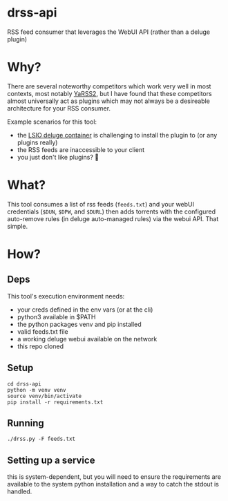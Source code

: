 # drss-api
RSS feed consumer that leverages the WebUI API (rather than a deluge plugin)

# Why?
There are several noteworthy competitors which work very well in most contexts, most notably [YaRSS2](https://deluge-torrent.org/plugins/yarss2/), but I have found that these competitors almost universally act as plugins which may not always be a desireable architecture for your RSS consumer. 

Example scenarios for this tool:
  * the [LSIO deluge container]() is challenging to install the plugin to (or any plugins really)
  * the RSS feeds are inaccessible to your client
  * you just don't like plugins? :shrug:

# What?
This tool consumes a list of rss feeds (`feeds.txt`) and your webUI credentials (`$DUN`, `$DPW`, and `$DURL`) then adds torrents with the configured auto-remove rules (in deluge auto-managed rules) via the webui API. That simple.

# How?

## Deps
This tool's execution environment needs:
  - your creds defined in the env vars (or at the cli)
  - python3 available in $PATH
  - the python packages venv and pip installed
  - valid feeds.txt file
  - a working deluge webui available on the network
  - this repo cloned

## Setup
```
cd drss-api
python -m venv venv
source venv/bin/activate
pip install -r requirements.txt
```

## Running
```
./drss.py -F feeds.txt  
```

## Setting up a service
this is system-dependent, but you will need to ensure the requirements are available to the system python installation and a way to catch the stdout is handled.

